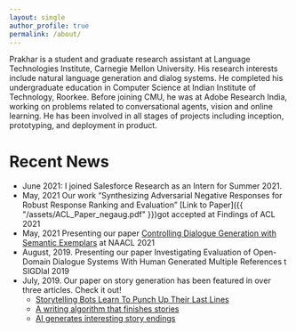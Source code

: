 ```yaml
---
layout: single
author_profile: true
permalink: /about/
---
```

Prakhar is a student and graduate research assistant at Language Technologies Institute, Carnegie Mellon University. His research interests include natural language generation and dialog systems. He completed his undergraduate education in Computer Science at Indian Institute of Technology, Roorkee. Before joining CMU, he was at Adobe Research India, working on problems related to conversational agents, vision and online learning. He has been involved in all stages of projects including inception, prototyping, and deployment in product.

Recent News
======
* June 2021: I joined Salesforce Research as an Intern for Summer 2021.
* May, 2021 Our work “Synthesizing Adversarial Negative Responses for Robust Response Ranking and Evaluation” [Link to Paper]({{ "/assets/ACL_Paper_negaug.pdf" }})got accepted at Findings of ACL 2021
* May, 2021 Presenting our paper [Controlling Dialogue Generation with Semantic Exemplars](https://www.aclweb.org/anthology/2021.naacl-main.240/) at NAACL 2021
* August, 2019. Presenting our paper Investigating Evaluation of Open-Domain Dialogue Systems With Human Generated Multiple References t SIGDIal 2019
* July, 2019. Our paper on story generation has been featured in over three articles. Check it out!
    * [Storytelling Bots Learn To Punch Up Their Last Lines](https://www.cs.cmu.edu/news/storytelling-bots-learn-punch-their-last-lines)
    * [A writing algorithm that finishes stories](https://medium.com/artificial-intelligence-network/a-writing-algorithm-that-finishes-stories-3971c0896bb9)
    * [AI generates interesting story endings](https://venturebeat.com/2019/07/22/ai-generates-interesting-story-endings/)
	